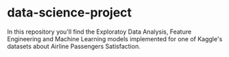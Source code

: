 # data-science-project
In this repository you'll find the Exploratoy Data Analysis, Feature Engineering and Machine Learning models implemented for one of Kaggle's datasets about Airline Passengers Satisfaction.
